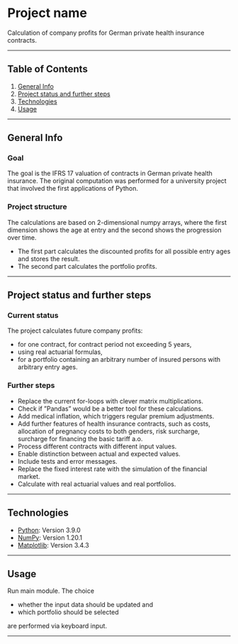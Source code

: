# Project name 
Calculation of company profits for German private health insurance contracts. 
***
## Table of Contents
1. [General Info](#general-info)
2. [Project status and further steps](#project-status-and-further-steps)
3. [Technologies](#technologies)
4. [Usage](#usage)

***
## General Info
### Goal 
The goal is the IFRS 17 valuation of contracts in German private health insurance. 
The original computation was performed for a university project that involved the first applications of Python. 

### Project structure
The calculations are based on 2-dimensional numpy arrays, where the first dimension shows the age at entry and the second shows the progression over time. 
* The first part calculates the discounted profits for all possible entry ages and stores the result. 
* The second part calculates the portfolio profits. 
***
## Project status and further steps
### Current status
The project calculates future company profits: 
* for one contract, for contract period not exceeding 5 years, 
* using real actuarial formulas, 
* for a portfolio containing an arbitrary number of insured persons with arbitrary entry ages.

### Further steps
* Replace the current for-loops with clever matrix multiplications.
* Check if ”Pandas” would be a better tool for these calculations.
* Add medical inflation, which triggers regular premium adjustments.
* Add further features of health insurance contracts, such as costs, allocation of pregnancy costs to both genders, risk surcharge, surcharge for financing the basic tariff a.o.
* Process different contracts with different input values.
* Enable distinction between actual and expected values.
* Include tests and error messages.
* Replace the fixed interest rate with the simulation of the financial market.
* Calculate with real actuarial values and real portfolios. 
***
## Technologies
* [Python](https://www.python.org): Version 3.9.0 
* [NumPy](https://numpy.org/): Version 1.20.1
* [Matplotlib](https://matplotlib.org): Version 3.4.3
***
## Usage
Run main module. The choice 
* whether the input data should be updated and 
* which portfolio should be selected 

are performed via keyboard input. 
***

